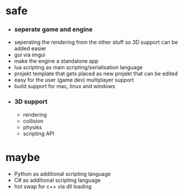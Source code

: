 # safe
 - ### seperate game and engine
 - seperating the rendering from the other stuff so 3D support can be added easier
 - gui via imgui
 - make the engine a standalone app
 - lua scripting as main scripting/serialisation language
 - projekt template that gets placed as new projekt that can be edited
 - easy for the user (game dev) multiplayer support
 - build support for mac, linux and windows
 - ### 3D support
   - rendering
   - collision
   - physiks
   - scripting API

# maybe
 - Python as additional scripting language
 - C# as additional scripting language
 - hot swap for c++ via dll loading
